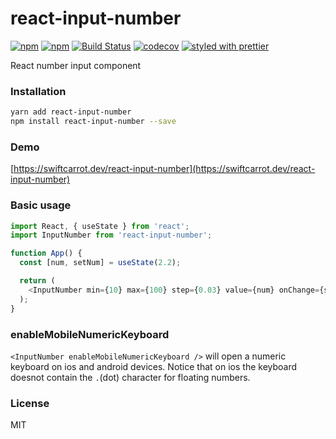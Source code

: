 # react-input-number

[![npm](https://img.shields.io/npm/v/react-input-number.svg)](https://www.npmjs.com/package/react-input-number)
[![npm](https://img.shields.io/npm/dm/react-input-number.svg)](https://www.npmjs.com/package/react-input-number)
[![Build Status](https://travis-ci.org/wangzuo/react-input-number.svg?branch=master)](https://travis-ci.org/wangzuo/react-input-number)
[![codecov](https://codecov.io/gh/wangzuo/react-input-number/branch/master/graph/badge.svg)](https://codecov.io/gh/wangzuo/react-input-number)
[![styled with prettier](https://img.shields.io/badge/styled_with-prettier-ff69b4.svg)](https://github.com/prettier/prettier)

React number input component

### Installation

```sh
yarn add react-input-number
npm install react-input-number --save
```

### Demo

[https://swiftcarrot.dev/react-input-number](https://swiftcarrot.dev/react-input-number)

### Basic usage

```javascript
import React, { useState } from 'react';
import InputNumber from 'react-input-number';

function App() {
  const [num, setNum] = useState(2.2);

  return (
    <InputNumber min={10} max={100} step={0.03} value={num} onChange={setNum} />
  );
}
```

### enableMobileNumericKeyboard

`<InputNumber enableMobileNumericKeyboard />` will open a numeric keyboard on ios and android devices. Notice that on ios the keyboard doesnot contain the `.`(dot) character for floating numbers.

### License

MIT
